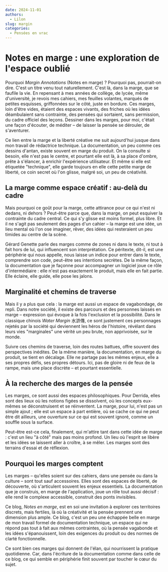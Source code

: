 ```yaml
---
date: 2024-11-01
authors:
  - Lilon
slug: margin
categories:
  - Pensées en vrac
---
```


# Notes en marge : une exploration de l'espace oublié

Pourquoi *Margin Annotations* (Notes en marge) ? Pourquoi pas, pourrait-on dire. C'est un titre venu tout naturellement. C'est là, dans la marge, que se faufile la vie. En repensant à mes années de collège, de lycée, même d'université, je revois mes cahiers, mes feuilles volantes, marqués de petites esquisses, griffonnées sur le côté, juste en bordure. Ces marges, loin d'être vides, étaient des espaces vivants, des friches où les idées déambulaient sans contrainte, des pensées qui sortaient, sans permission, du cadre officiel des leçons. Dessiner dans les marges, pour moi, c'était une façon d'écouter, de méditer – de laisser la pensée se dérouler, de s'aventurer.

Ce lien entre la marge et la liberté créative me suit aujourd'hui jusque dans mon travail de rédactrice technique. La documentation, un peu comme ces dessins d'antan, existe souvent en marge du produit. On la consulte si besoin, elle n'est pas le centre, et pourtant elle est là, à sa place d'ombre, prête à s'élancer, à enrichir l'expérience utilisateur. Et même si elle est étiquetée "technique", elle garde toujours en elle cette petite marge de liberté, ce coin secret où l'on glisse, malgré soi, un peu de créativité.

## La marge comme espace créatif : au-delà du cadre

Mais pourquoi ce goût pour la marge, cette attirance pour ce qui n'est ni dedans, ni dehors ? Peut-être parce que, dans la marge, on peut esquiver la contrainte du cadre central. Ce qui s'y glisse est moins formel, plus libre. Et il ne s'agit pas seulement des pages d'un cahier – la marge est une idée, un lieu mental où l'on ose imaginer, rêver, des idées qui resteraient un peu timides au centre de la scène.

Gérard Genette parle des marges comme de zones ni dans le texte, ni tout à fait hors de lui, qui influencent son interprétation. Ce péritexte, dit-il, est une périphérie qui nous appelle, nous laisse un indice pour entrer dans le texte, comprendre son code, peut-être ses intentions secrètes. De la même façon, la documentation que je façonne pour accompagner un logiciel joue ce rôle d'intermédiaire : elle n'est pas exactement le produit, mais elle en fait partie. Elle éclaire, elle guide, elle pose les jalons.

## Marginalité et chemins de traverse

Mais il y a plus que cela : la marge est aussi un espace de vagabondage, de repli. Dans notre société, il existe des parcours et des personnes laissés en marge – expression qui évoque à la fois l'exclusion et la possibilité. Dans le classique chinois *Water Margin* 水滸傳, ce sont justement ces personnages rejetés par la société qui deviennent les héros de l'histoire, révélant dans leurs vies "marginales" une vérité un peu brute, non apprivoisée, sur le monde.

Suivre ces chemins de traverse, loin des routes battues, offre souvent des perspectives inédites. De la même manière, la documentation, en marge du produit, se tient en décalage. Elle ne partage pas les mêmes enjeux, elle a ses propres défis, ses propres détours. Ici, pas de gloire ni de feux de la rampe, mais une place discrète – et pourtant essentielle.

## À la recherche des marges de la pensée

Les marges, ce sont aussi des espaces philosophiques. Pour Derrida, elles sont des lieux où les notions figées se dissolvent, où les concepts eux-mêmes se déconstruisent et se réinventent. La marge, pour lui, n'est pas un simple ajout ; elle est un espace à part entière, où se cache ce qui ne peut être dit ailleurs, une ouverture sur ce qui est souvent ignoré, comme un souffle sous la surface.

Peut-être est-ce cela, finalement, qui m'attire tant dans cette idée de marge : c'est un lieu "à côté" mais pas moins profond. Un lieu où l'esprit se libère et les idées se laissent aller à croître, à se mêler. Les marges sont des terrains d'essai et de réflexion.

## Pourquoi les marges comptent

Les marges – qu'elles soient sur des cahiers, dans une pensée ou dans la culture – sont tout sauf accessoires. Elles sont des espaces de liberté, de découverte, où s'articulent souvent les enjeux essentiels. La documentation que je construis, en marge de l'application, joue un rôle tout aussi décisif : elle rend le complexe accessible, construit des ponts invisibles.

Ce blog, *Notes en marge*, est en soi une invitation à explorer ces territoires discrets, mais fertiles, là où la créativité et la pensée prennent une dimension plus ample. Ce blog, c'est un peu une échappée belle en marge de mon travail formel de documentation technique, un espace qui ne répond pas tout à fait aux mêmes contraintes, où la pensée vagabonde et les idées s'épanouissent, loin des exigences du produit ou des normes de clarté fonctionnelle.

Ce sont bien ces marges qui donnent de l'élan, qui nourrissent la pratique quotidienne. Car, dans l'écriture de la documentation comme dans celle de ce blog, ce qui semble en périphérie finit souvent par toucher le cœur du sujet.
